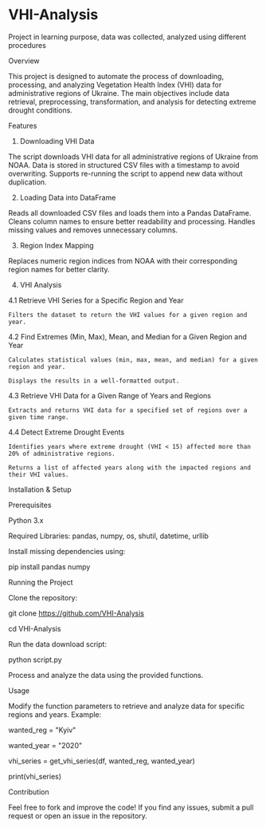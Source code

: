 # VHI-Analysis
Project in learning purpose, data was collected, analyzed using different procedures

Overview

This project is designed to automate the process of downloading, processing, and analyzing Vegetation Health Index (VHI) data for administrative regions of Ukraine. The main objectives include data retrieval, preprocessing, transformation, and analysis for detecting extreme drought conditions.

Features
1. Downloading VHI Data

The script downloads VHI data for all administrative regions of Ukraine from NOAA.
Data is stored in structured CSV files with a timestamp to avoid overwriting.
Supports re-running the script to append new data without duplication.

2. Loading Data into DataFrame

Reads all downloaded CSV files and loads them into a Pandas DataFrame.
Cleans column names to ensure better readability and processing.
Handles missing values and removes unnecessary columns.

3. Region Index Mapping

Replaces numeric region indices from NOAA with their corresponding region names for better clarity.

4. VHI Analysis

  4.1 Retrieve VHI Series for a Specific Region and Year

    Filters the dataset to return the VHI values for a given region and year.

  4.2 Find Extremes (Min, Max), Mean, and Median for a Given Region and Year

    Calculates statistical values (min, max, mean, and median) for a given region and year.

    Displays the results in a well-formatted output.

  4.3 Retrieve VHI Data for a Given Range of Years and Regions

    Extracts and returns VHI data for a specified set of regions over a given time range.

  4.4 Detect Extreme Drought Events

    Identifies years where extreme drought (VHI < 15) affected more than 20% of administrative regions.

    Returns a list of affected years along with the impacted regions and their VHI values.


Installation & Setup

Prerequisites

Python 3.x

Required Libraries: pandas, numpy, os, shutil, datetime, urllib

Install missing dependencies using:

pip install pandas numpy

Running the Project

Clone the repository:

git clone https://github.com/VHI-Analysis

cd VHI-Analysis

Run the data download script:

python script.py

Process and analyze the data using the provided functions.

Usage

Modify the function parameters to retrieve and analyze data for specific regions and years.
Example:

wanted_reg = "Kyiv"

wanted_year = "2020"

vhi_series = get_vhi_series(df, wanted_reg, wanted_year)

print(vhi_series)

Contribution

Feel free to fork and improve the code! If you find any issues, submit a pull request or open an issue in the repository.
